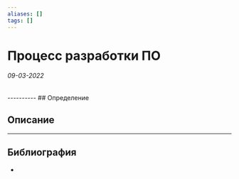 ```yaml
---
aliases: []
tags: []
---
```

# Процесс разработки ПО
<h6>09-03-2022</h6>
----------
## Определение

## Описание

---
## Библиография
- 
